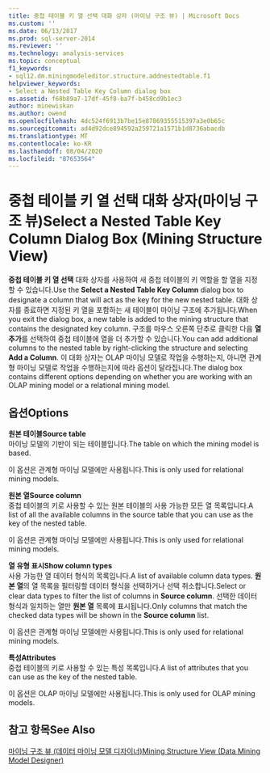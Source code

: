 ```yaml
---
title: 중첩 테이블 키 열 선택 대화 상자 (마이닝 구조 뷰) | Microsoft Docs
ms.custom: ''
ms.date: 06/13/2017
ms.prod: sql-server-2014
ms.reviewer: ''
ms.technology: analysis-services
ms.topic: conceptual
f1_keywords:
- sql12.dm.miningmodeleditor.structure.addnestedtable.f1
helpviewer_keywords:
- Select a Nested Table Key Column dialog box
ms.assetid: f68b89a7-17df-45f8-ba7f-b458cd9b1ec3
author: minewiskan
ms.author: owend
ms.openlocfilehash: 4dc524f6913b7be15e87869355515397a3e0b65c
ms.sourcegitcommit: ad4d92dce894592a259721a1571b1d8736abacdb
ms.translationtype: MT
ms.contentlocale: ko-KR
ms.lasthandoff: 08/04/2020
ms.locfileid: "87653564"
---
```

# <a name="select-a-nested-table-key-column-dialog-box-mining-structure-view"></a><span data-ttu-id="98e41-102">중첩 테이블 키 열 선택 대화 상자(마이닝 구조 뷰)</span><span class="sxs-lookup"><span data-stu-id="98e41-102">Select a Nested Table Key Column Dialog Box (Mining Structure View)</span></span>
  <span data-ttu-id="98e41-103">**중첩 테이블 키 열 선택** 대화 상자를 사용하여 새 중첩 테이블의 키 역할을 할 열을 지정할 수 있습니다.</span><span class="sxs-lookup"><span data-stu-id="98e41-103">Use the **Select a Nested Table Key Column** dialog box to designate a column that will act as the key for the new nested table.</span></span> <span data-ttu-id="98e41-104">대화 상자를 종료하면 지정된 키 열을 포함하는 새 테이블이 마이닝 구조에 추가됩니다.</span><span class="sxs-lookup"><span data-stu-id="98e41-104">When you exit the dialog box, a new table is added to the mining structure that contains the designated key column.</span></span> <span data-ttu-id="98e41-105">구조를 마우스 오른쪽 단추로 클릭한 다음 **열 추가**를 선택하여 중첩 테이블에 열을 더 추가할 수 있습니다.</span><span class="sxs-lookup"><span data-stu-id="98e41-105">You can add additional columns to the nested table by right-clicking the structure and selecting **Add a Column**.</span></span> <span data-ttu-id="98e41-106">이 대화 상자는 OLAP 마이닝 모델로 작업을 수행하는지, 아니면 관계형 마이닝 모델로 작업을 수행하는지에 따라 옵션이 달라집니다.</span><span class="sxs-lookup"><span data-stu-id="98e41-106">The dialog box contains different options depending on whether you are working with an OLAP mining model or a relational mining model.</span></span>  
  
## <a name="options"></a><span data-ttu-id="98e41-107">옵션</span><span class="sxs-lookup"><span data-stu-id="98e41-107">Options</span></span>  
 <span data-ttu-id="98e41-108">**원본 테이블**</span><span class="sxs-lookup"><span data-stu-id="98e41-108">**Source table**</span></span>  
 <span data-ttu-id="98e41-109">마이닝 모델의 기반이 되는 테이블입니다.</span><span class="sxs-lookup"><span data-stu-id="98e41-109">The table on which the mining model is based.</span></span>  
  
 <span data-ttu-id="98e41-110">이 옵션은 관계형 마이닝 모델에만 사용됩니다.</span><span class="sxs-lookup"><span data-stu-id="98e41-110">This is only used for relational mining models.</span></span>  
  
 <span data-ttu-id="98e41-111">**원본 열**</span><span class="sxs-lookup"><span data-stu-id="98e41-111">**Source column**</span></span>  
 <span data-ttu-id="98e41-112">중첩 테이블의 키로 사용할 수 있는 원본 테이블의 사용 가능한 모든 열 목록입니다.</span><span class="sxs-lookup"><span data-stu-id="98e41-112">A list of all the available columns in the source table that you can use as the key of the nested table.</span></span>  
  
 <span data-ttu-id="98e41-113">이 옵션은 관계형 마이닝 모델에만 사용됩니다.</span><span class="sxs-lookup"><span data-stu-id="98e41-113">This is only used for relational mining models.</span></span>  
  
 <span data-ttu-id="98e41-114">**열 유형 표시**</span><span class="sxs-lookup"><span data-stu-id="98e41-114">**Show column types**</span></span>  
 <span data-ttu-id="98e41-115">사용 가능한 열 데이터 형식의 목록입니다.</span><span class="sxs-lookup"><span data-stu-id="98e41-115">A list of available column data types.</span></span> <span data-ttu-id="98e41-116">**원본 열**의 열 목록을 필터링할 데이터 형식을 선택하거나 선택 취소합니다.</span><span class="sxs-lookup"><span data-stu-id="98e41-116">Select or clear data types to filter the list of columns in **Source column**.</span></span> <span data-ttu-id="98e41-117">선택한 데이터 형식과 일치하는 열만 **원본 열** 목록에 표시됩니다.</span><span class="sxs-lookup"><span data-stu-id="98e41-117">Only columns that match the checked data types will be shown in the **Source column** list.</span></span>  
  
 <span data-ttu-id="98e41-118">이 옵션은 관계형 마이닝 모델에만 사용됩니다.</span><span class="sxs-lookup"><span data-stu-id="98e41-118">This is only used for relational mining models.</span></span>  
  
 <span data-ttu-id="98e41-119">**특성**</span><span class="sxs-lookup"><span data-stu-id="98e41-119">**Attributes**</span></span>  
 <span data-ttu-id="98e41-120">중첩 테이블의 키로 사용할 수 있는 특성 목록입니다.</span><span class="sxs-lookup"><span data-stu-id="98e41-120">A list of attributes that you can use as the key of the nested table.</span></span>  
  
 <span data-ttu-id="98e41-121">이 옵션은 OLAP 마이닝 모델에만 사용됩니다.</span><span class="sxs-lookup"><span data-stu-id="98e41-121">This is only used for OLAP mining models.</span></span>  
  
## <a name="see-also"></a><span data-ttu-id="98e41-122">참고 항목</span><span class="sxs-lookup"><span data-stu-id="98e41-122">See Also</span></span>  
 [<span data-ttu-id="98e41-123">마이닝 구조 뷰 &#40;데이터 마이닝 모델 디자이너&#41;</span><span class="sxs-lookup"><span data-stu-id="98e41-123">Mining Structure View &#40;Data Mining Model Designer&#41;</span></span>](mining-structure-view-data-mining-model-designer.md)  
  
  
